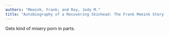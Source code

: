 ```yaml
---
authors: "Meeink, Frank; and Roy, Jody M."
title: "Autobiography of a Recovering Skinhead: The Frank Meeink Story as Told to Jody M. Roy, Ph. D."
---
```


Gets kind of misery porn in parts.
